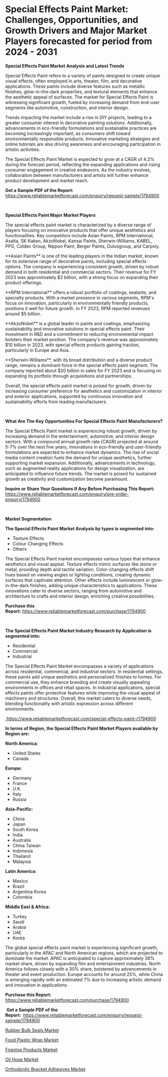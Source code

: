 <p><h1>Special Effects Paint Market: Challenges, Opportunities, and Growth Drivers and Major Market Players forecasted for period from 2024 - 2031</h1></p><p><strong>Special Effects Paint Market Analysis and Latest Trends</strong></p>
<p><p>Special Effects Paint refers to a variety of paints designed to create unique visual effects, often employed in arts, theater, film, and decorative applications. These paints include diverse features such as metallic finishes, glow-in-the-dark properties, and textural elements that enhance the aesthetic appeal of surfaces. The market for Special Effects Paint is witnessing significant growth, fueled by increasing demand from end-user segments like automotive, construction, and interior design. </p><p>Trends impacting the market include a rise in DIY projects, leading to a greater consumer interest in decorative painting solutions. Additionally, advancements in eco-friendly formulations and sustainable practices are becoming increasingly important, as consumers shift toward environmentally responsible products. Innovative marketing strategies and online tutorials are also driving awareness and encouraging participation in artistic activities. </p><p>The Special Effects Paint Market is expected to grow at a CAGR of 4.2% during the forecast period, reflecting the expanding applications and rising consumer engagement in creative endeavors. As the industry evolves, collaboration between manufacturers and artists will further enhance product development and market reach.</p></p>
<p><strong>Get a Sample PDF of the Report:&nbsp;</strong> <a href="https://www.reliablemarketforecast.com/enquiry/request-sample/1794900?utm_campaign=1129&utm_medium=2&utm_source=Github&utm_content=ia&utm_term=11112024&utm_id=special-effects-paint">https://www.reliablemarketforecast.com/enquiry/request-sample/1794900</a></p>
<p>&nbsp;</p>
<p><strong>Special Effects Paint Major Market Players</strong></p>
<p><p>The special effects paint market is characterized by a diverse range of players focusing on innovative products that offer unique aesthetics and functionalities. Key competitors include Asian Paints, RPM International, Axalta, SK Kaken, AkzoNobel, Kansai Paints, Sherwin-Williams, KABEL, PPG, Coldec Group, Nippon Paint, Berger Paints, Duluxgroup, and Carpoly.</p><p>**Asian Paints** is one of the leading players in the Indian market, known for its extensive range of decorative paints, including special effects options. The company is experiencing consistent growth, driven by robust demand in both residential and commercial sectors. Their revenue for FY 2023 was approximately $2 billion, with a strong focus on expanding their product offerings.</p><p>**RPM International** offers a robust portfolio of coatings, sealants, and specialty products. With a market presence in various segments, RPM's focus on innovation, particularly in environmentally friendly products, positions it well for future growth. In FY 2023, RPM reported revenues around $5 billion.</p><p>**AkzoNobel** is a global leader in paints and coatings, emphasizing sustainability and innovative solutions in special effects paint. Their investment in R&D and a commitment to reducing environmental impact bolsters their market position. The company's revenue was approximately $10 billion in 2023, with special effects products gaining traction, particularly in Europe and Asia.</p><p>**Sherwin-Williams**, with its broad distribution and a diverse product range, remains a dominant force in the special effects paint segment. The company reported about $20 billion in sales for FY 2023 and is focusing on expanding its portfolio through acquisitions and partnerships.</p><p>Overall, the special effects paint market is poised for growth, driven by increasing consumer preference for aesthetics and customization in interior and exterior applications, supported by continuous innovation and sustainability efforts from leading manufacturers.</p></p>
<p>&nbsp;</p>
<p><strong>What Are The Key Opportunities For Special Effects Paint Manufacturers?</strong></p>
<p><p>The Special Effects Paint market is experiencing robust growth, driven by increasing demand in the entertainment, automotive, and interior design sectors. With a compound annual growth rate (CAGR) projected at around 5-7% over the next five years, innovations in eco-friendly and user-friendly formulations are expected to enhance market dynamics. The rise of social media content creation fuels the demand for unique aesthetics, further supporting market expansion. Additionally, advancements in technology, such as augmented reality applications for design visualization, are anticipated to influence future trends. The market is poised for sustained growth as creativity and customization become paramount.</p></p>
<p><strong>Inquire or Share Your Questions If Any Before Purchasing This Report:</strong> <a href="https://www.reliablemarketforecast.com/enquiry/pre-order-enquiry/1794900?utm_campaign=1129&utm_medium=2&utm_source=Github&utm_content=ia&utm_term=11112024&utm_id=special-effects-paint">https://www.reliablemarketforecast.com/enquiry/pre-order-enquiry/1794900</a></p>
<p>&nbsp;</p>
<p><strong>Market Segmentation</strong></p>
<p><strong>The Special Effects Paint Market Analysis by types is segmented into:</strong></p>
<p><ul><li>Texture Effects</li><li>Colour Changing Effects</li><li>Others</li></ul></p>
<p><p>The Special Effects Paint market encompasses various types that enhance aesthetics and visual appeal. Texture effects mimic surfaces like stone or metal, providing depth and tactile variation. Color-changing effects shift hues based on viewing angles or lighting conditions, creating dynamic surfaces that captivate attention. Other effects include luminescent or glow-in-the-dark finishes, adding unique characteristics to applications. These innovations cater to diverse sectors, ranging from automotive and architecture to crafts and interior design, enriching creative possibilities.</p></p>
<p><strong>Purchase this Report:&nbsp;</strong><a href="https://www.reliablemarketforecast.com/purchase/1794900?utm_campaign=1129&utm_medium=2&utm_source=Github&utm_content=ia&utm_term=11112024&utm_id=special-effects-paint">https://www.reliablemarketforecast.com/purchase/1794900</a></p>
<p>&nbsp;</p>
<p><strong>The Special Effects Paint Market Industry Research by Application is segmented into:</strong></p>
<p><ul><li>Residential</li><li>Commercial</li><li>Industrial</li></ul></p>
<p><p>The Special Effects Paint Market encompasses a variety of applications across residential, commercial, and industrial sectors. In residential settings, these paints add unique aesthetics and personalized finishes to homes. For commercial use, they enhance branding and create visually appealing environments in offices and retail spaces. In industrial applications, special effects paints offer protective features while improving the visual appeal of machinery and structures. Overall, this market caters to diverse needs, blending functionality with artistic expression across different environments.</p></p>
<p><a href="https://www.reliablemarketforecast.com/special-effects-paint-r1794900?utm_campaign=1129&utm_medium=2&utm_source=Github&utm_content=ia&utm_term=11112024&utm_id=special-effects-paint">&nbsp;https://www.reliablemarketforecast.com/special-effects-paint-r1794900</a></p>
<p><strong>In terms of Region, the Special Effects Paint Market Players available by Region are:</strong></p>
<p>
    <p> <strong> North America: </strong>
        <ul>
            <li>United States</li>
            <li>Canada</li>
        </ul>
        </p> 
    <p> <strong> Europe: </strong>
        <ul>
            <li>Germany</li>
            <li>France</li>
            <li>U.K.</li>
            <li>Italy</li>
            <li>Russia</li>
        </ul>
        </p> 
    <p> <strong> Asia-Pacific: </strong>
        <ul>
            <li>China</li>
            <li>Japan</li>
            <li>South Korea</li>
            <li>India</li>
            <li>Australia</li>
            <li>China Taiwan</li>
            <li>Indonesia</li>
            <li>Thailand</li>
            <li>Malaysia</li>
        </ul>
        </p> 
    <p> <strong> Latin America: </strong>
        <ul>
            <li>Mexico</li>
            <li>Brazil</li>
            <li>Argentina Korea</li>
            <li>Colombia</li>
        </ul>
        </p> 
    <p> <strong> Middle East & Africa: </strong>
        <ul>
            <li>Turkey</li>
            <li>Saudi</li>
            <li>Arabia</li>
            <li>UAE</li>
            <li>Korea</li>
        </ul>
    </p>
    </p>
<p><p>The global special effects paint market is experiencing significant growth, particularly in the APAC and North American regions, which are projected to dominate the market. APAC is anticipated to capture approximately 38% market share, driven by expanding film and entertainment industries. North America follows closely with a 30% share, bolstered by advancements in theater and event production. Europe accounts for around 25%, while China is emerging rapidly with an estimated 7% due to increasing artistic demand and innovation in applications.</p></p>
<p><strong>Purchase this Report: </strong><a href="https://www.reliablemarketforecast.com/purchase/1794900?utm_campaign=1129&utm_medium=2&utm_source=Github&utm_content=ia&utm_term=11112024&utm_id=special-effects-paint">https://www.reliablemarketforecast.com/purchase/1794900</a></p>
<p>&nbsp;<strong>Get a Sample PDF of the Report:&nbsp;&nbsp;</strong><a href="https://www.reliablemarketforecast.com/enquiry/request-sample/1794900?utm_campaign=1129&utm_medium=2&utm_source=Github&utm_content=ia&utm_term=11112024&utm_id=special-effects-paint">https://www.reliablemarketforecast.com/enquiry/request-sample/1794900</a></p>
<p><strong></strong></p>
<p><p><a href="https://www.linkedin.com/pulse/insights-rubber-bulb-seals-market-players-size-geographical-rx8ke?utm_campaign=1129&utm_medium=2&utm_source=Github&utm_content=ia&utm_term=11112024&utm_id=special-effects-paint">Rubber Bulb Seals Market</a></p><p><a href="https://github.com/loanv6asmitty/Market-Research-Report-List-1/blob/main/food-plastic-wrap-market.md?utm_campaign=1129&utm_medium=2&utm_source=Github&utm_content=ia&utm_term=11112024&utm_id=special-effects-paint">Food Plastic Wrap Market</a></p><p><a href="https://github.com/juliaficg7n3/Market-Research-Report-List-1/blob/main/firestop-products-market.md?utm_campaign=1129&utm_medium=2&utm_source=Github&utm_content=ia&utm_term=11112024&utm_id=special-effects-paint">Firestop Products Market</a></p><p><a href="https://www.linkedin.com/pulse/oil-hose-market-global-insights-sales-trends-2024-2031-revidease-0uxme?utm_campaign=1129&utm_medium=2&utm_source=Github&utm_content=ia&utm_term=11112024&utm_id=special-effects-paint">Oil Hose Market</a></p><p><a href="https://issuu.com/reportprime-2/docs/orthodontic-bracket-adhesives-marke_332a8b8a27dc2d?utm_campaign=1129&utm_medium=2&utm_source=Github&utm_content=ia&utm_term=11112024&utm_id=special-effects-paint">Orthodontic Bracket Adhesives Market</a></p></p>